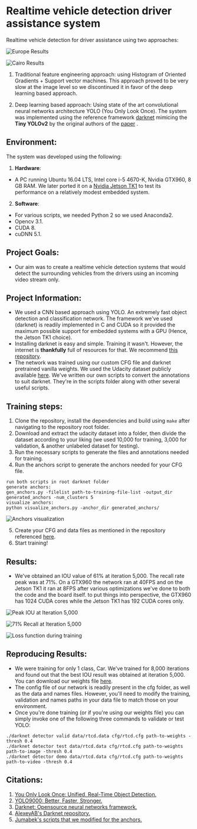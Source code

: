 # Realtime vehicle detection driver assistance system
Realtime vehicle detection for driver assistance using two approaches:

![](https://github.com/Karim-92/Realtime-Vehicle-Detection/blob/master/images/results1.JPG "Europe Results")

![](https://github.com/Karim-92/Realtime-Vehicle-Detection/blob/master/images/results2.JPG "Cairo Results")

1. Traditional feature engineering approach: using Histogram of Oriented Gradients + Support vector machines. This approach proved to be very slow at the image level so we discontinued it
in favor of the deep learning based approach.

2. Deep learning based approach: Using state of the art convolutional neural networks architecture YOLO (You Only Look Once). The system was implemented using the reference framework [darknet](https://www.pjreddie.com/darknet/yolo/)
mimicing the **Tiny YOLOv2** by the original authors of the [paper](https://arxiv.org/abs/1506.02640) . 

Environment:
---
The system was developed using the following:
1. **Hardware**: 
+ A PC running Ubuntu 16.04 LTS, Intel core i-5 4670-K, Nvidia GTX960, 8 GB RAM. We later ported it on a [Nvidia Jetson TK1](http://www.nvidia.com/object/jetson-tk1-embedded-dev-kit.html) to test its performance on a relatively modest embedded system.
2. **Software**: 
+ For various scripts, we needed Python 2 so we used Anaconda2.
+ Opencv 3.1.
+ CUDA 8.
+ cuDNN 5.1.

Project Goals:
---
+ Our aim was to create a realtime vehicle detection systems that would detect the surrounding vehicles from the drivers using an incoming video stream only.

Project Information:
---
+ We used a CNN based approach using YOLO. An extremely fast object detection and classification network. The framework we've used (darknet) is readily implemented in C and CUDA so it provided 
the maximum possible support for embedded systems with a GPU (Hence, the Jetson TK1 choice).
+ Installing darknet is easy and simple. Training it wasn't. However, the internet is **thankfully** full of resources for that. We recommend [this repository](https://github.com/AlexeyAB/darknet#how-to-train-to-detect-your-custom-objects).
+ The network was trained using our custom CFG file and darknet pretrained vanilla weights. We used the Udacity dataset publicly available [here](https://github.com/udacity/self-driving-car/tree/master/annotations#dataset-2). We've written
our own scripts to convert the annotations to suit darknet. They're in the scripts folder along with other several useful scripts.

Training steps:
---
1. Clone the repository, install the dependencies and build using `make` after navigating to the repository root folder.
2. Download and extract the udacity dataset into a folder, then divide the dataset according to your liking (we used 10,000 for training, 3,000 for validation, & another unlabeled dataset for testing).
3. Run the necessary scripts to generate the files and annotations needed for training.
4. Run the anchors script to generate the anchors needed for your CFG file.
```
run both scripts in root darknet folder 
generate anchors: 
gen_anchors.py -filelist path-to-training-file-list -output_dir generated_anchors -num_clusters 5
visualize anchors: 
python visualize_anchors.py -anchor_dir generated_anchors/
```
![Anchors visualization](https://github.com/Karim-92/Realtime-Vehicle-Detection/blob/master/images/anchors5.png "Anchors")

5. Create your CFG and data files as mentioned in the repository referenced [here](https://github.com/AlexeyAB/darknet#how-to-train-to-detect-your-custom-objects).
6. Start training!

Results:
---
+ We've obtained an IOU value of 61% at iteration 5,000. The recall rate peak was at 71%. On a GTX960 the network ran at 40FPS and on the Jetson TK1 it ran at 8FPS after various optimizations we've done to both the code and the board itself.
to put things into perspective, the GTX960 has 1024 CUDA cores while the Jetson TK1 has 192 CUDA cores only.

![](https://github.com/Karim-92/Realtime-Vehicle-Detection/blob/master/images/IOU.JPG "Peak IOU at Iteration 5,000")

![](https://github.com/Karim-92/Realtime-Vehicle-Detection/blob/master/images/Recall.JPG "71% Recall at Iteration 5,000")

![](https://github.com/Karim-92/Realtime-Vehicle-Detection/blob/master/images/loss.JPG "Loss function during training")


Reproducing Results:
---
+ We were training for only 1 class, Car. We've trained for 8,000 iterations and found out that the best IOU result was obtained at iteration 5,000. You can download our weights file [here](link).
+ The config file of our network is readily present in the cfg folder, as well as the data and names files. However, you'll need to modify the training, validation and names paths in your data file to match those on your environment.
+ Once you're done training (or if you're using our weights file) you can simply invoke one of the following three commands to validate or test YOLO:

```
./darknet detector valid data/rtcd.data cfg/rtcd.cfg path-to-weights -thresh 0.4
./darknet detector test data/rtcd.data cfg/rtcd.cfg path-to-weights path-to-image -thresh 0.4
./darknet detector demo data/rtcd.data cfg/rtcd.cfg path-to-weights path-to-video -thresh 0.4
```

Citations:
---
1. [You Only Look Once: Unified, Real-Time Object Detection.](https://arxiv.org/abs/1506.02640)
2. [YOLO9000: Better, Faster, Stronger.](https://arxiv.org/abs/1612.08242)
3. [Darknet: Opensource neural networks framework.](pjreddie.com/darknet/yolo/)
4. [AlexeyAB's Darknet repository.](https://github.com/AlexeyAB/darknet#how-to-train-to-detect-your-custom-objects)
5. [Jumabek's scripts that we modified for the anchors.](https://github.com/Jumabek/darknet_scripts)
